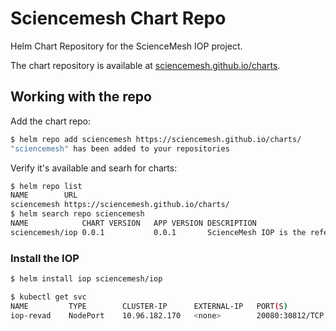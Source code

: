 # Sciencemesh Chart Repo

Helm Chart Repository for the ScienceMesh IOP project.

The chart repository is available at [sciencemesh.github.io/charts](sciencemesh.github.io/charts).

## Working with the repo

Add the chart repo:

```bash
$ helm repo add sciencemesh https://sciencemesh.github.io/charts/
"sciencemesh" has been added to your repositories
```

Verify it's available and searh for charts:

```bash
$ helm repo list
NAME       	URL
sciencemesh	https://sciencemesh.github.io/charts/
$ helm search repo sciencemesh
NAME           	CHART VERSION	APP VERSION	DESCRIPTION
sciencemesh/iop	0.0.1        	0.0.1      	ScienceMesh IOP is the reference Federated Scie...
```

### Install the IOP

```bash
$ helm install iop sciencemesh/iop

$ kubectl get svc
NAME         TYPE        CLUSTER-IP      EXTERNAL-IP   PORT(S)           AGE
iop-revad    NodePort    10.96.182.170   <none>        20080:30812/TCP   16s
```
